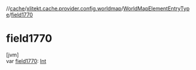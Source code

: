 //[cache](../../../index.md)/[xlitekt.cache.provider.config.worldmap](../index.md)/[WorldMapElementEntryType](index.md)/[field1770](field1770.md)

# field1770

[jvm]\
var [field1770](field1770.md): [Int](https://kotlinlang.org/api/latest/jvm/stdlib/kotlin/-int/index.html)
